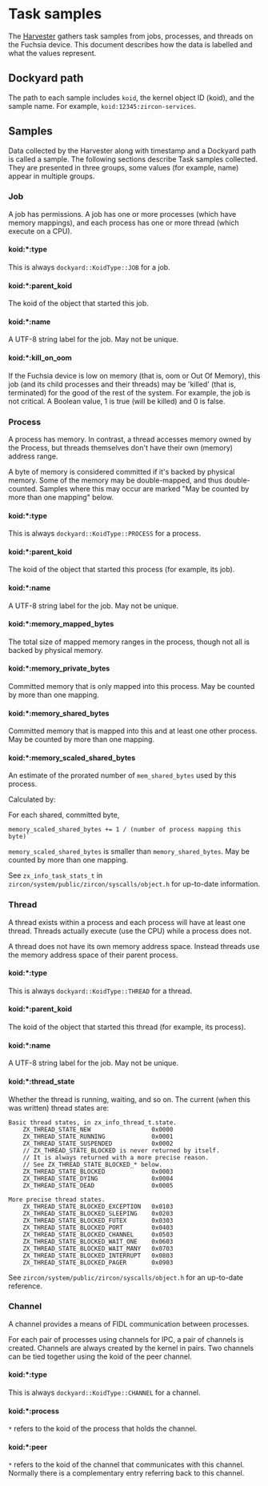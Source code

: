 # Task samples

The [Harvester](README.md) gathers task samples from jobs, processes, and
threads on the Fuchsia device. This document describes how the data is labelled
and what the values represent.

## Dockyard path

The path to each sample includes `koid`, the kernel object ID (koid), and the
sample name. For example, `koid:12345:zircon-services`.

## Samples

Data collected by the Harvester along with timestamp and a Dockyard path is
called a sample. The following sections describe Task samples collected. They
are presented in three groups, some values (for example, name) appear in
multiple groups.

### Job

A job has permissions. A job has one or more processes (which have memory
mappings), and each process has one or more thread (which execute on a CPU).

#### koid:\*:type

This is always `dockyard::KoidType::JOB` for a job.

#### koid:\*:parent_koid

The koid of the object that started this job.

#### koid:\*:name

A UTF-8 string label for the job. May not be unique.

#### koid:\*:kill_on_oom

If the Fuchsia device is low on memory (that is, oom or Out Of Memory), this job
(and its child processes and their threads) may be 'killed' (that is,
terminated) for the good of the rest of the system. For example, the job is not
critical. A Boolean value, 1 is true (will be killed) and 0 is false.

### Process

A process has memory. In contrast, a thread accesses memory owned by the
Process, but threads themselves don't have their own (memory) address range.

A byte of memory is considered committed if it's backed by physical memory. Some
of the memory may be double-mapped, and thus double-counted. Samples where this
may occur are marked "May be counted by more than one mapping" below.

#### koid:\*:type

This is always `dockyard::KoidType::PROCESS` for a process.

#### koid:\*:parent_koid

The koid of the object that started this process (for example, its job).

#### koid:\*:name

A UTF-8 string label for the job. May not be unique.

#### koid:\*:memory_mapped_bytes

The total size of mapped memory ranges in the process, though not all is backed
by physical memory.

#### koid:\*:memory_private_bytes

Committed memory that is only mapped into this process. May be counted by more
than one mapping.

#### koid:\*:memory_shared_bytes

Committed memory that is mapped into this and at least one other process. May be
counted by more than one mapping.

#### koid:\*:memory_scaled_shared_bytes

An estimate of the prorated number of `mem_shared_bytes` used by this process.

Calculated by:

For each shared, committed byte,

```none
memory_scaled_shared_bytes += 1 / (number of process mapping this byte)`
```

`memory_scaled_shared_bytes` is smaller than `memory_shared_bytes`. May be
counted by more than one mapping.

See `zx_info_task_stats_t` in `zircon/system/public/zircon/syscalls/object.h`
for up-to-date information.

### Thread

A thread exists within a process and each process will have at least one thread.
Threads actually execute (use the CPU) while a process does not.

A thread does not have its own memory address space. Instead threads use the
memory address space of their parent process.

#### koid:\*:type

This is always `dockyard::KoidType::THREAD` for a thread.

#### koid:\*:parent_koid

The koid of the object that started this thread (for example, its process).

#### koid:\*:name

A UTF-8 string label for the job. May not be unique.

#### koid:\*:thread_state

Whether the thread is running, waiting, and so on. The current (when this was written)
thread states are:

```none
Basic thread states, in zx_info_thread_t.state.
    ZX_THREAD_STATE_NEW                 0x0000
    ZX_THREAD_STATE_RUNNING             0x0001
    ZX_THREAD_STATE_SUSPENDED           0x0002
    // ZX_THREAD_STATE_BLOCKED is never returned by itself.
    // It is always returned with a more precise reason.
    // See ZX_THREAD_STATE_BLOCKED_* below.
    ZX_THREAD_STATE_BLOCKED             0x0003
    ZX_THREAD_STATE_DYING               0x0004
    ZX_THREAD_STATE_DEAD                0x0005

More precise thread states.
    ZX_THREAD_STATE_BLOCKED_EXCEPTION   0x0103
    ZX_THREAD_STATE_BLOCKED_SLEEPING    0x0203
    ZX_THREAD_STATE_BLOCKED_FUTEX       0x0303
    ZX_THREAD_STATE_BLOCKED_PORT        0x0403
    ZX_THREAD_STATE_BLOCKED_CHANNEL     0x0503
    ZX_THREAD_STATE_BLOCKED_WAIT_ONE    0x0603
    ZX_THREAD_STATE_BLOCKED_WAIT_MANY   0x0703
    ZX_THREAD_STATE_BLOCKED_INTERRUPT   0x0803
    ZX_THREAD_STATE_BLOCKED_PAGER       0x0903
```

See `zircon/system/public/zircon/syscalls/object.h` for an up-to-date reference.

### Channel

A channel provides a means of FIDL communication between processes.

For each pair of processes using channels for IPC, a pair of channels is
created. Channels are always created by the kernel in pairs. Two channels
can be tied together using the koid of the peer channel.

#### koid:\*:type

This is always `dockyard::KoidType::CHANNEL` for a channel.

#### koid:\*:process

`*` refers to the koid of the process that holds the channel.

#### koid:\*:peer

`*` refers to the koid of the channel that communicates with this channel.
Normally there is a complementary entry referring back to this channel.

